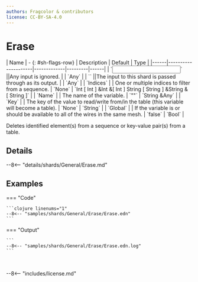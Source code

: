 ```yaml
---
authors: Fragcolor & contributors
license: CC-BY-SA-4.0
---
```



# Erase

<div class="sh-parameters" markdown="1">
| Name | - {: #sh-flags-row} | Description | Default | Type |
|------|---------------------|-------------|---------|------|
| `<input>` ||Any input is ignored. | | `Any` |
| `<output>` ||The input to this shard is passed through as its output. | | `Any` |
| `Indices` |  | One or multiple indices to filter from a sequence. | `None` | `Int [ Int ] &Int &[ Int ] String [ String ] &String &[ String ]` |
| `Name` |  | The name of the variable. | `""` | `String &Any` |
| `Key` |  | The key of the value to read/write from/in the table (this variable will become a table). | `None` | `String` |
| `Global` |  | If the variable is or should be available to all of the wires in the same mesh. | `false` | `Bool` |

</div>

Deletes identified element(s) from a sequence or key-value pair(s) from a table.

## Details

--8<-- "details/shards/General/Erase.md"


## Examples

=== "Code"

    ```clojure linenums="1"
    --8<-- "samples/shards/General/Erase/Erase.edn"
    ```

=== "Output"

    ```
    --8<-- "samples/shards/General/Erase/Erase.edn.log"
    ```
&nbsp;

--8<-- "includes/license.md"
